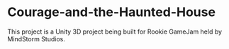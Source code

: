 # Courage-and-the-Haunted-House
This project is a Unity 3D project being built for Rookie GameJam held by MindStorm Studios.
